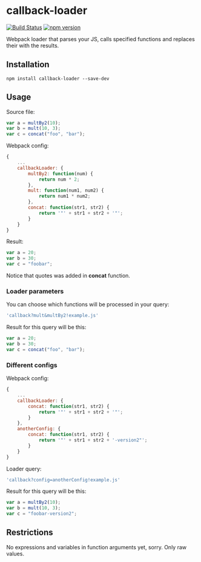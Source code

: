 # callback-loader
[![Build Status](https://travis-ci.org/Kreozot/callback-loader.svg?branch=master)](https://travis-ci.org/Kreozot/callback-loader)
[![npm version](https://badge.fury.io/js/callback-loader.svg)](https://badge.fury.io/js/callback-loader)

Webpack loader that parses your JS, calls specified functions and replaces their with the results.

## Installation

`npm install callback-loader --save-dev`

## Usage

Source file:

``` javascript
var a = multBy2(10);
var b = mult(10, 3);
var c = concat("foo", "bar");
```

Webpack config:

``` javascript
{
    ...
    callbackLoader: {
        multBy2: function(num) {
            return num * 2;
        },
        mult: function(num1, num2) {
            return num1 * num2;
        },
        concat: function(str1, str2) {
            return '"' + str1 + str2 + '"';
        }
    }
}
```

Result:

``` javascript
var a = 20;
var b = 30;
var c = "foobar";
```

Notice that quotes was added in **concat** function.

### Loader parameters

You can choose which functions will be processed in your query:

``` javascript
'callback?mult&multBy2!example.js'
```

Result for this query will be this:

``` javascript
var a = 20;
var b = 30;
var c = concat("foo", "bar");
```

### Different configs

Webpack config:

``` javascript
{
    ...
    callbackLoader: {
        concat: function(str1, str2) {
            return '"' + str1 + str2 + '"';
        }
    },
    anotherConfig: {
        concat: function(str1, str2) {
            return '"' + str1 + str2 + '-version2"';
        }
    }
}
```

Loader query:

``` javascript
'callback?config=anotherConfig!example.js'
```

Result for this query will be this:

``` javascript
var a = multBy2(10);
var b = mult(10, 3);
var c = "foobar-version2";
```

## Restrictions

No expressions and variables in function arguments yet, sorry. Only raw values.